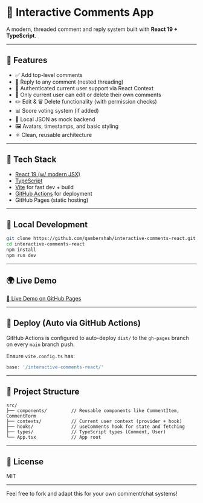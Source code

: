 # 💬 Interactive Comments App

A modern, threaded comment and reply system built with **React 19 + TypeScript**.

---

## 🚀 Features
- ✅ Add top-level comments
- 💬 Reply to any comment (nested threading)
- 👤 Authenticated current user support via React Context
- 🔐 Only current user can edit or delete their own comments
- ✏️ Edit & 🗑️ Delete functionality (with permission checks)
- 📊 Score voting system (if added)
- 📁 Local JSON as mock backend
- 🖼️ Avatars, timestamps, and basic styling
- ⚛️ Clean, reusable architecture

---

## 🔧 Tech Stack
- [React 19 (w/ modern JSX)](https://react.dev)
- [TypeScript](https://www.typescriptlang.org/)
- [Vite](https://vitejs.dev) for fast dev + build
- [GitHub Actions](https://github.com/features/actions) for deployment
- GitHub Pages (static hosting)

---

## 🧪 Local Development

```bash
git clone https://github.com/qambershah/interactive-comments-react.git
cd interactive-comments-react
npm install
npm run dev
```

---

## 🌍 Live Demo

[🔗 Live Demo on GitHub Pages](https://qambershah.github.io/interactive-comments-react/)

---

## 🚚 Deploy (Auto via GitHub Actions)

GitHub Actions is configured to auto-deploy `dist/` to the `gh-pages` branch on every `main` branch push.

Ensure `vite.config.ts` has:
```ts
base: '/interactive-comments-react/'
```

---

## 📁 Project Structure

```
src/
├── components/         // Reusable components like CommentItem, CommentForm
├── contexts/           // Current user context (provider + hook)
├── hooks/              // useComments hook for state and fetching
├── types/              // TypeScript types (Comment, User)
└── App.tsx             // App root
```

---

## 📝 License
MIT

---

Feel free to fork and adapt this for your own comment/chat systems!

